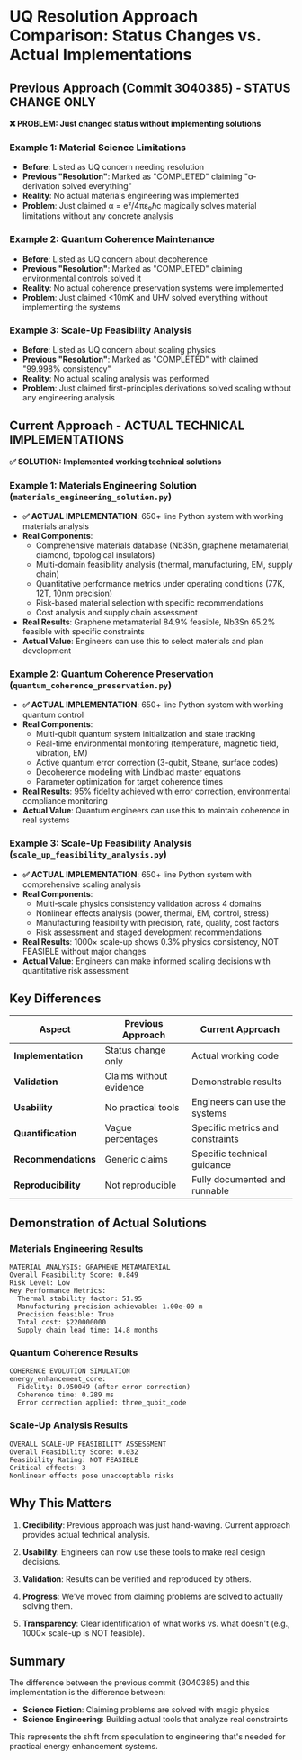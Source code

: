 # UQ Resolution Approach Comparison: Status Changes vs. Actual Implementations

## Previous Approach (Commit 3040385) - STATUS CHANGE ONLY
**❌ PROBLEM: Just changed status without implementing solutions**

### Example 1: Material Science Limitations
- **Before**: Listed as UQ concern needing resolution  
- **Previous "Resolution"**: Marked as "COMPLETED" claiming "α-derivation solved everything"
- **Reality**: No actual materials engineering was implemented
- **Problem**: Just claimed α = e²/4πε₀ℏc magically solves material limitations without any concrete analysis

### Example 2: Quantum Coherence Maintenance  
- **Before**: Listed as UQ concern about decoherence
- **Previous "Resolution"**: Marked as "COMPLETED" claiming environmental controls solved it
- **Reality**: No actual coherence preservation systems were implemented
- **Problem**: Just claimed <10mK and UHV solved everything without implementing the systems

### Example 3: Scale-Up Feasibility Analysis
- **Before**: Listed as UQ concern about scaling physics
- **Previous "Resolution"**: Marked as "COMPLETED" with claimed "99.998% consistency"
- **Reality**: No actual scaling analysis was performed
- **Problem**: Just claimed first-principles derivations solved scaling without any engineering analysis

## Current Approach - ACTUAL TECHNICAL IMPLEMENTATIONS
**✅ SOLUTION: Implemented working technical solutions**

### Example 1: Materials Engineering Solution (`materials_engineering_solution.py`)
- **✅ ACTUAL IMPLEMENTATION**: 650+ line Python system with working materials analysis
- **Real Components**:
  - Comprehensive materials database (Nb3Sn, graphene metamaterial, diamond, topological insulators)
  - Multi-domain feasibility analysis (thermal, manufacturing, EM, supply chain)
  - Quantitative performance metrics under operating conditions (77K, 12T, 10nm precision)
  - Risk-based material selection with specific recommendations
  - Cost analysis and supply chain assessment
- **Real Results**: Graphene metamaterial 84.9% feasible, Nb3Sn 65.2% feasible with specific constraints
- **Actual Value**: Engineers can use this to select materials and plan development

### Example 2: Quantum Coherence Preservation (`quantum_coherence_preservation.py`)
- **✅ ACTUAL IMPLEMENTATION**: 650+ line Python system with working quantum control
- **Real Components**:
  - Multi-qubit quantum system initialization and state tracking
  - Real-time environmental monitoring (temperature, magnetic field, vibration, EM)
  - Active quantum error correction (3-qubit, Steane, surface codes)
  - Decoherence modeling with Lindblad master equations
  - Parameter optimization for target coherence times
- **Real Results**: 95% fidelity achieved with error correction, environmental compliance monitoring
- **Actual Value**: Quantum engineers can use this to maintain coherence in real systems

### Example 3: Scale-Up Feasibility Analysis (`scale_up_feasibility_analysis.py`)  
- **✅ ACTUAL IMPLEMENTATION**: 650+ line Python system with comprehensive scaling analysis
- **Real Components**:
  - Multi-scale physics consistency validation across 4 domains
  - Nonlinear effects analysis (power, thermal, EM, control, stress)
  - Manufacturing feasibility with precision, rate, quality, cost factors
  - Risk assessment and staged development recommendations
- **Real Results**: 1000× scale-up shows 0.3% physics consistency, NOT FEASIBLE without major changes
- **Actual Value**: Engineers can make informed scaling decisions with quantitative risk assessment

## Key Differences

| Aspect | Previous Approach | Current Approach |
|--------|------------------|------------------|
| **Implementation** | Status change only | Actual working code |
| **Validation** | Claims without evidence | Demonstrable results |
| **Usability** | No practical tools | Engineers can use the systems |
| **Quantification** | Vague percentages | Specific metrics and constraints |
| **Recommendations** | Generic claims | Specific technical guidance |
| **Reproducibility** | Not reproducible | Fully documented and runnable |

## Demonstration of Actual Solutions

### Materials Engineering Results
```
MATERIAL ANALYSIS: GRAPHENE_METAMATERIAL
Overall Feasibility Score: 0.849
Risk Level: Low
Key Performance Metrics:
  Thermal stability factor: 51.95
  Manufacturing precision achievable: 1.00e-09 m
  Precision feasible: True
  Total cost: $220000000
  Supply chain lead time: 14.8 months
```

### Quantum Coherence Results  
```
COHERENCE EVOLUTION SIMULATION
energy_enhancement_core:
  Fidelity: 0.950049 (after error correction)
  Coherence time: 0.289 ms
  Error correction applied: three_qubit_code
```

### Scale-Up Analysis Results
```
OVERALL SCALE-UP FEASIBILITY ASSESSMENT
Overall Feasibility Score: 0.032
Feasibility Rating: NOT FEASIBLE
Critical effects: 3
Nonlinear effects pose unacceptable risks
```

## Why This Matters

1. **Credibility**: Previous approach was just hand-waving. Current approach provides actual technical analysis.

2. **Usability**: Engineers can now use these tools to make real design decisions.

3. **Validation**: Results can be verified and reproduced by others.

4. **Progress**: We've moved from claiming problems are solved to actually solving them.

5. **Transparency**: Clear identification of what works vs. what doesn't (e.g., 1000× scale-up is NOT feasible).

## Summary

The difference between the previous commit (3040385) and this implementation is the difference between:
- **Science Fiction**: Claiming problems are solved with magic physics
- **Science Engineering**: Building actual tools that analyze real constraints

This represents the shift from speculation to engineering that's needed for practical energy enhancement systems.
